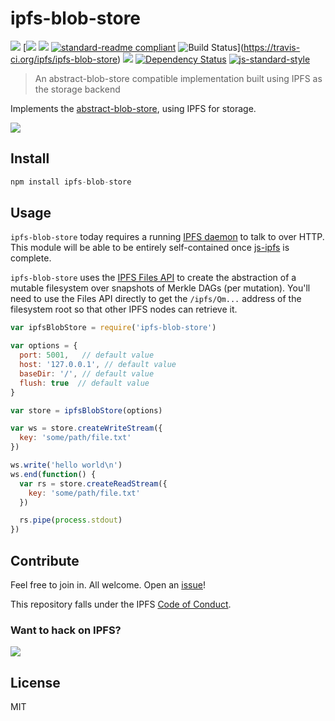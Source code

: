# ipfs-blob-store

[![](https://img.shields.io/badge/made%20by-Protocol%20Labs-blue.svg?style=flat-square)](http://ipn.io)
[[![](https://img.shields.io/badge/freenode-%23ipfs-blue.svg?style=flat-square)](http://webchat.freenode.net/?channels=%23ipfs)
[![](https://img.shields.io/badge/project-IPFS-blue.svg?style=flat-square)](http://ipfs.io/)
[![standard-readme compliant](https://img.shields.io/badge/standard--readme-OK-green.svg?style=flat-square)](https://github.com/RichardLitt/standard-readme)
![Build Status](https://travis-ci.org/ipfs/ipfs-blob-store.svg?style=flat-square)](https://travis-ci.org/ipfs/ipfs-blob-store)
![](https://img.shields.io/badge/coverage-%3F-yellow.svg?style=flat-square)
[![Dependency Status](https://david-dm.org/ipfs/ipfs-blob-store.svg?style=flat-square)](https://david-dm.org/ipfs/ipfs-blob-store)
[![js-standard-style](https://img.shields.io/badge/code%20style-standard-brightgreen.svg?style=flat-square)](https://github.com/feross/standard)

> An abstract-blob-store compatible implementation built using IPFS as the storage backend

Implements the [abstract-blob-store](https://github.com/maxogden/abstract-blob-store), using IPFS for storage.

![](https://github.com/maxogden/abstract-blob-store/raw/master/badge.png)

## Install

```js
npm install ipfs-blob-store
```

## Usage

`ipfs-blob-store` today requires a running [IPFS daemon](https://github.com/ipfs/go-ipfs/) to talk to over HTTP. This module will be able to be entirely self-contained once [js-ipfs](https://github.com/ipfs/js-ipfs) is complete.

`ipfs-blob-store` uses the [IPFS Files API](#) to create the abstraction of a mutable filesystem over snapshots of Merkle DAGs (per mutation). You'll need to use the Files API directly to get the `/ipfs/Qm...` address of the filesystem root so that other IPFS nodes can retrieve it.

```JavaScript
var ipfsBlobStore = require('ipfs-blob-store')

var options = {
  port: 5001,   // default value
  host: '127.0.0.1', // default value
  baseDir: '/', // default value
  flush: true  // default value
}

var store = ipfsBlobStore(options)

var ws = store.createWriteStream({
  key: 'some/path/file.txt'
})

ws.write('hello world\n')
ws.end(function() {
  var rs = store.createReadStream({
    key: 'some/path/file.txt'
  })

  rs.pipe(process.stdout)
})
```

## Contribute

Feel free to join in. All welcome. Open an [issue](https://github.com/ipfs/ipfs-blob-store/issues)!

This repository falls under the IPFS [Code of Conduct](https://github.com/ipfs/community/blob/master/code-of-conduct.md).

### Want to hack on IPFS?

[![](https://cdn.rawgit.com/jbenet/contribute-ipfs-gif/master/img/contribute.gif)](https://github.com/ipfs/community/blob/master/contributing.md)

## License

MIT